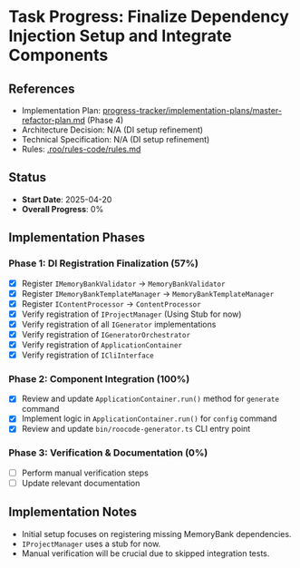 # Task Progress: Finalize Dependency Injection Setup and Integrate Components

## References

- Implementation Plan: [progress-tracker/implementation-plans/master-refactor-plan.md](progress-tracker/implementation-plans/master-refactor-plan.md) (Phase 4)
- Architecture Decision: N/A (DI setup refinement)
- Technical Specification: N/A (DI setup refinement)
- Rules: [.roo/rules-code/rules.md](.roo/rules-code/rules.md)

## Status

- **Start Date**: 2025-04-20
- **Overall Progress**: 0%

## Implementation Phases

### Phase 1: DI Registration Finalization (57%)

- [x] Register `IMemoryBankValidator` -> `MemoryBankValidator`
- [x] Register `IMemoryBankTemplateManager` -> `MemoryBankTemplateManager`
- [x] Register `IContentProcessor` -> `ContentProcessor`
- [x] Verify registration of `IProjectManager` (Using Stub for now)
- [x] Verify registration of all `IGenerator` implementations
- [x] Verify registration of `IGeneratorOrchestrator`
- [x] Verify registration of `ApplicationContainer`
- [x] Verify registration of `ICliInterface`

### Phase 2: Component Integration (100%)

- [x] Review and update `ApplicationContainer.run()` method for `generate` command
- [x] Implement logic in `ApplicationContainer.run()` for `config` command
- [x] Review and update `bin/roocode-generator.ts` CLI entry point

### Phase 3: Verification & Documentation (0%)

- [ ] Perform manual verification steps
- [ ] Update relevant documentation

## Implementation Notes

- Initial setup focuses on registering missing MemoryBank dependencies.
- `IProjectManager` uses a stub for now.
- Manual verification will be crucial due to skipped integration tests.
